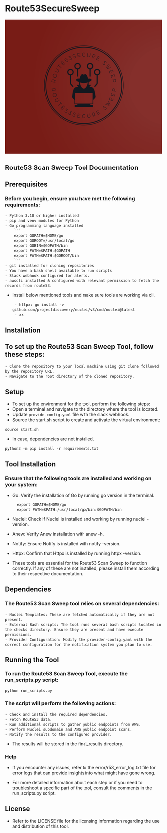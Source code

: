 # Route53SecureSweep

![Alt text](rsweep-logo.png "Optional title")


## Route53 Scan Sweep Tool Documentation

## Prerequisites

### Before you begin, ensure you have met the following requirements:

    - Python 3.10 or higher installed
    - pip and venv modules for Python
    - Go programming language installed
        ```
        export GOPATH=$HOME/go
        export GOROOT=/usr/local/go
        export GOBIN=$GOPATH/bin
        export PATH=$PATH:$GOPATH
        export PATH=$PATH:$GOROOT/bin
        ```
    - git installed for cloning repositories
    - You have a bash shell available to run scripts
    - Slack webhook configured for alerts.
    - awscli installed & configured with relevant permission to fetch the records from route53.
- Install below mentioned tools and make sure tools are working via cli.
   ```
    - httpx: go install -v github.com/projectdiscovery/nuclei/v3/cmd/nuclei@latest
    - xx

   ```

## Installation

## To set up the Route53 Scan Sweep Tool, follow these steps:

    - Clone the repository to your local machine using git clone followed by the repository URL.
    - Navigate to the root directory of the cloned repository.

## Setup

- To set up the environment for the tool, perform the following steps:
- Open a terminal and navigate to the directory where the tool is located.
- Update `provide-config.yaml` file with the slack webhook.
- Source the start.sh script to create and activate the virtual environment:

```
source start.sh
```
- In case, dependencies are not installed.

```
python3 -m pip install -r requirements.txt
```

## Tool Installation

### Ensure that the following tools are installed and working on your system:

- Go: Verify the installation of Go by running go version in the terminal.
    ```
      export GOPATH=$HOME/go
      export PATH=$PATH:/usr/local/go/bin:$GOPATH/bin
    ```

- Nuclei: Check if Nuclei is installed and working by running nuclei -version.
- Anew: Verify Anew installation with anew -h.
- Notify: Ensure Notify is installed with notify -version.
- Httpx: Confirm that Httpx is installed by running httpx -version.

- These tools are essential for the Route53 Scan Sweep to function correctly. If any of these are not installed, please install them according to their respective documentation.

## Dependencies

### The Route53 Scan Sweep tool relies on several dependencies:

    - Nuclei Templates: These are fetched automatically if they are not present.
    - External Bash scripts: The tool runs several bash scripts located in the checks directory. Ensure they are present and have execute permissions.
    - Provider Configuration: Modify the provider-config.yaml with the correct configuration for the notification system you plan to use.

## Running the Tool

### To run the Route53 Scan Sweep Tool, execute the run_scripts.py script:

```
python run_scripts.py
```

### The script will perform the following actions:

    - Check and install the required dependencies.
    - Fetch Route53 data.
    - Run additional scripts to gather public endpoints from AWS.
    - Perform Nuclei subdomain and AWS public endpoint scans.
    - Notify the results to the configured provider.

- The results will be stored in the final_results directory.

### Help

- If you encounter any issues, refer to the error/r53_error_log.txt file for error logs that can provide insights into what might have gone wrong.

- For more detailed information about each step or if you need to troubleshoot a specific part of the tool, consult the comments in the run_scripts.py script.

  
## License

- Refer to the LICENSE file for the licensing information regarding the use and distribution of this tool.
